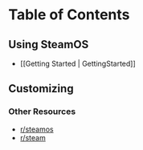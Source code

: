 # Table of Contents
## Using SteamOS

- [[Getting Started | GettingStarted]]

## Customizing

### Other Resources

- [r/steamos](http://reddit.com/r/steamos)
- [r/steam](http://reddit.com/r/steam)